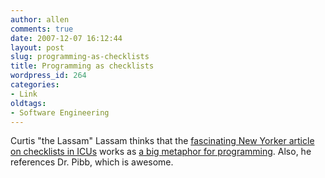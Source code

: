 ```yaml
---
author: allen
comments: true
date: 2007-12-07 16:12:44
layout: post
slug: programming-as-checklists
title: Programming as checklists
wordpress_id: 264
categories:
- Link
oldtags:
- Software Engineering
---
```


Curtis "the Lassam" Lassam thinks that the [fascinating New Yorker article on checklists in ICUs](http://www.newyorker.com/reporting/2007/12/10/071210fa_fact_gawande?currentPage=1) works as [a big metaphor for programming](http://www.curtis.lassam.net/?p=325). Also, he references Dr. Pibb, which is awesome.
